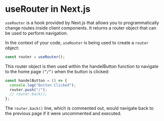 # useRouter in Next.js

`useRouter` is a hook provided by Next.js that allows you to programmatically change routes inside client components. It returns a router object that can be used to perform navigation.

In the context of your code, `useRouter` is being used to create a `router` object:

```jsx
const router = useRouter();
```

This router object is then used within the handelButton function to navigate to the home page `(“/”)` when the button is clicked:

```jsx
const handelButton = () => {
  console.log("Button Clicked");
  router.push("/");
  // router.back();
};
```

The `router.back()` line, which is commented out, would navigate back to the previous page if it were uncommented and executed.
